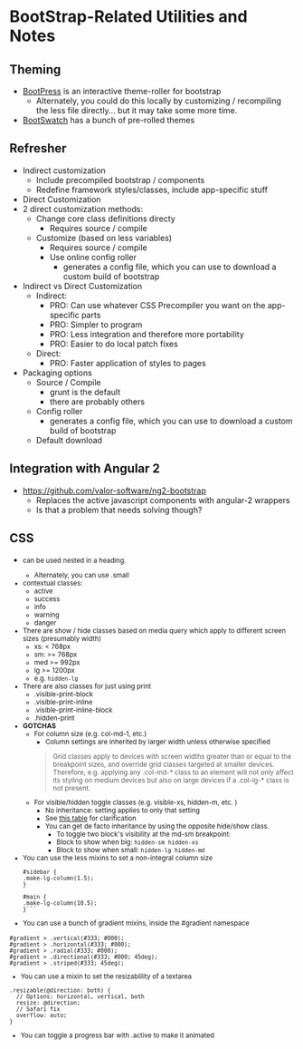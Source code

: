 BootStrap-Related Utilities and Notes
===========

## Theming
- [BootPress](https://www.bootpress.org/themeroller/) is an interactive theme-roller for bootstrap
    - Alternately, you could do this locally by customizing / recompiling the less file directly... but it may take some more time.
- [BootSwatch](http://bootswatch.com/) has a bunch of pre-rolled themes

## Refresher
- Indirect customization
    - Include precompiled bootstrap / components
    - Redefine framework styles/classes, include app-specific stuff 
- Direct Customization
- 2 direct customization methods:
    - Change core class definitions directy
        - Requires source / compile  
    - Customize (based on less variables)
        - Requires source / compile
        - Use online config roller
            - generates a config file, which you can use to download a custom build of bootstrap
- Indirect vs Direct Customization
    - Indirect:
        - PRO: Can use whatever CSS Precompiler you want on the app-specific parts
        - PRO: Simpler to program
        - PRO: Less integration and therefore more portability
        - PRO: Easier to do local patch fixes
    - Direct:
        - PRO: Faster application of styles to pages
- Packaging options
    - Source / Compile
        - grunt is the default
        - there are probably others
    - Config roller
        - generates a config file, which you can use to download a custom build of bootstrap
    - Default download
        
## Integration with Angular 2
- https://github.com/valor-software/ng2-bootstrap
    - Replaces the active javascript components with angular-2 wrappers
    - Is that a problem that needs solving though?

## CSS
- <small> can be used nested in a heading.   
    - Alternately, you can use .small
- contextual classes:
    - active
    - success
    - info
    - warning
    - danger
- There are show / hide classes based on media query which apply to different screen sizes (presumably width)
    - xs: < 768px
    - sm: >= 768px
    - med >= 992px
    - lg >= 1200px 
    - e.g. `hidden-lg`
- There are also classes for just using print
    - .visible-print-block
    - .visible-print-inline
    - .visible-print-inline-block
    - .hidden-print
- **GOTCHAS**
    - For column size (e.g. col-md-1, etc.)
        - Column settings are inherited by larger width unless otherwise specified 
        > Grid classes apply to devices with screen widths greater than or equal to the breakpoint sizes, and override grid classes targeted at smaller devices. Therefore, e.g. applying any .col-md-* class to an element will not only affect its styling on medium devices but also on large devices if a .col-lg-* class is not present.
    - For visible/hidden toggle classes (e.g. visible-xs, hidden-m, etc. )
        - No inheritance: setting applies to only that setting
        - See [this table](http://getbootstrap.com/css/#responsive-utilities-classes) for clarification
        - You can get de facto inheritance by using the opposite hide/show class.
            - To toggle two block's visibility at the md-sm breakpoint:
            - Block to show when big: `hidden-sm hidden-xs`
            - Block to show when small: `hidden-lg hidden-md`
- You can use the less mixins to set a non-integral column size
    ```(less)
    #sidebar {
    .make-lg-column(1.5);
    }

    #main {
    .make-lg-column(10.5);
    }```
- You can use a bunch of gradient mixins, inside the #gradient namespace
```(less)
#gradient > .vertical(#333; #000);
#gradient > .horizontal(#333; #000);
#gradient > .radial(#333; #000);
#gradient > .directional(#333; #000; 45deg);
#gradient > .striped(#333; 45deg);
```
- You can use a mixin to set the resizablility of a textarea
```(less)
.resizable(@direction: both) {
  // Options: horizontal, vertical, both
  resize: @direction;
  // Safari fix
  overflow: auto;
}
```
- You can toggle a progress bar with .active to make it animated

